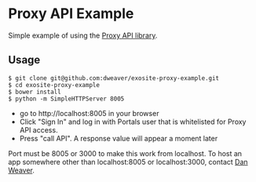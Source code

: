 # Proxy API Example

Simple example of using the [Proxy API library](https://github.com/dweaver/exosite-proxy).

## Usage

```
$ git clone git@github.com:dweaver/exosite-proxy-example.git
$ cd exosite-proxy-example
$ bower install
$ python -m SimpleHTTPServer 8005
```

- go to http://localhost:8005 in your browser
- Click "Sign In" and log in with Portals user that is whitelisted for Proxy API access. 
- Press "call API". A response value will appear a moment later

Port must be 8005 or 3000 to make this work from localhost. To host an app somewhere other than localhost:8005 or localhost:3000, contact [Dan Weaver](mailto:danweaver@exosite.com).
